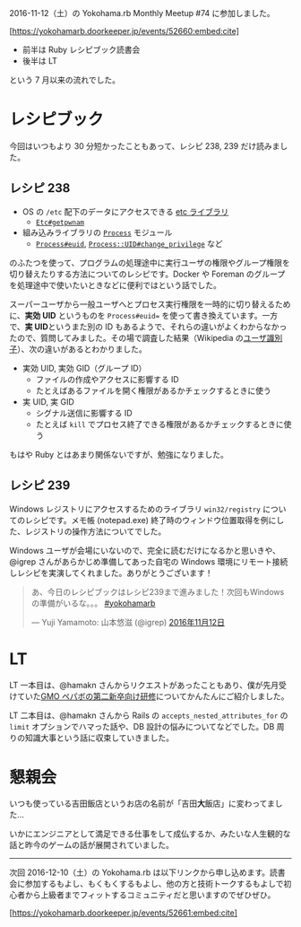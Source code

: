 <!-- Yokohama.rb Monthly Meetup #74 に参加した -->

2016-11-12（土）の Yokohama.rb Monthly Meetup #74 に参加しました。

[https://yokohamarb.doorkeeper.jp/events/52660:embed:cite]

- 前半は Ruby レシピブック読書会
- 後半は LT

という 7 月以来の流れでした。

# レシピブック

今回はいつもより 30 分短かったこともあって、レシピ 238, 239 だけ読みました。

## レシピ 238

- OS の `/etc` 配下のデータにアクセスできる [etc ライブラリ](https://docs.ruby-lang.org/ja/latest/library/etc.html)
  - [`Etc#getpwnam`](https://docs.ruby-lang.org/ja/latest/method/Etc/m/getpwnam.html)
- 組み込みライブラリの [`Process`](https://docs.ruby-lang.org/ja/latest/class/Process.html) モジュール
  - [`Process#euid`](https://docs.ruby-lang.org/ja/latest/method/Process/m/euid=3d.html), [`Process::UID#change_privilege`](https://docs.ruby-lang.org/ja/latest/method/Process=3a=3aUID/m/change_privilege.html) など

のふたつを使って、プログラムの処理途中に実行ユーザの権限やグループ権限を切り替えたりする方法についてのレシピです。Docker や Foreman のグループを処理途中で使いたいときなどに便利ではという話でした。

スーパーユーザから一般ユーザへとプロセス実行権限を一時的に切り替えるために、**実効 UID** というものを `Process#euid=` を使って書き換えています。一方で、**実 UID**というまた別の ID もあるようで、それらの違いがよくわからなかったので、質問してみました。その場で調査した結果（Wikipedia の[ユーザ識別子](https://ja.wikipedia.org/wiki/ユーザー識別子)）、次の違いがあるとわかりました。

- 実効 UID, 実効 GID（グループ ID）
  - ファイルの作成やアクセスに影響する ID
  - たとえばあるファイルを開く権限があるかチェックするときに使う
- 実 UID, 実 GID
  - シグナル送信に影響する ID
  - たとえば `kill` でプロセス終了できる権限があるかチェックするときに使う

もはや Ruby とはあまり関係ないですが、勉強になりました。

## レシピ 239

Windows レジストリにアクセスするためのライブラリ `win32/registry` についてのレシピです。メモ帳 (notepad.exe) 終了時のウィンドウ位置取得を例にした、レジストリの操作方法についてでした。

Windows ユーザが会場にいないので、完全に読むだけになるかと思いきや、@igrep さんがあらかじめ準備してあった自宅の Windows 環境にリモート接続しレシピを実演してくれました。ありがとうございます！

<blockquote class="twitter-tweet" data-lang="ja"><p lang="ja" dir="ltr">あ、今日のレシピブックはレシピ239まで進みました！次回もWindowsの準備がいるな。。。 <a href="https://twitter.com/hashtag/yokohamarb?src=hash">#yokohamarb</a></p>&mdash; Yuji Yamamoto: 山本悠滋 (@igrep) <a href="https://twitter.com/igrep/status/797381895914799104">2016年11月12日</a></blockquote> <script async src="//platform.twitter.com/widgets.js" charset="utf-8"></script>

# LT

LT 一本目は、@hamakn さんからリクエストがあったこともあり、僕が先月受けていた[GMO ペパボの第二新卒向け研修](http://pb-recruit.jugem.jp/?eid=31)についてかんたんにご紹介しました。

LT 二本目は、@hamakn さんから Rails の `accepts_nested_attributes_for` の `limit` オプションでハマった話や、DB 設計の悩みについてなどでした。DB 周りの知識大事という話に収束していきました。

# 懇親会

いつも使っている吉田飯店というお店の名前が「吉田**大**飯店」に変わってました…

いかにエンジニアとして満足できる仕事をして成仏するか、みたいな人生観的な話と昨今のゲームの話が展開されていました。

----

次回 2016-12-10（土）の Yokohama.rb は以下リンクから申し込めます。読書会に参加するもよし、もくもくするもよし、他の方と技術トークするもよしで初心者から上級者までフィットするコミュニティだと思いますのでぜひぜひ。

[https://yokohamarb.doorkeeper.jp/events/52661:embed:cite]

